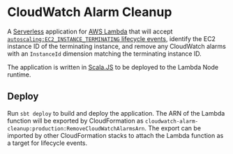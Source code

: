 # CloudWatch Alarm Cleanup

A [Serverless](https://serverless.com) application for [AWS Lambda](https://aws.amazon.com/lambda/) that will accept [`autoscaling:EC2_INSTANCE_TERMINATING` lifecycle events](https://docs.aws.amazon.com/autoscaling/ec2/userguide/AutoScalingGroupLifecycle.html), identify the EC2 instance ID of the terminating instance, and remove any CloudWatch alarms with an `InstanceId` dimension matching the terminating instance ID.

The application is written in [Scala.JS](https://www.scala-js.org) to be deployed to the Lambda Node runtime.

## Deploy

Run `sbt deploy` to build and deploy the application. The ARN of the Lambda function will be exported by CloudFormation as `cloudwatch-alarm-cleanup:production:RemoveCloudWatchAlarmsArn`. The export can be imported by other CloudFormation stacks to attach the Lambda function as a target for lifecycle events. 
